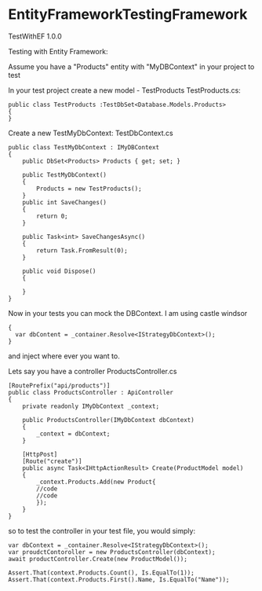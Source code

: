 # EntityFrameworkTestingFramework
TestWithEF 1.0.0

Testing with Entity Framework:

Assume you have a "Products" entity with "MyDBContext" in your project to test

In your test project create a new model - TestProducts
TestProducts.cs:

    public class TestProducts :TestDbSet<Database.Models.Products>
    {
    }

Create a new TestMyDbContext:
TestDbContext.cs

    public class TestMyDbContext : IMyDBContext
    {
        public DbSet<Products> Products { get; set; }
        
        public TestMyDbContext()
        {
            Products = new TestProducts();
        }
        public int SaveChanges()
        {
            return 0;
        }

        public Task<int> SaveChangesAsync()
        {
            return Task.FromResult(0);
        }

        public void Dispose()
        {
            
        }
    }
    
Now in your tests you can mock the DBContext.  I am using castle windsor 
  
    {
      var dbContent = _container.Resolve<IStrategyDbContext>();
    }

and inject where ever you want to.

Lets say you have a controller ProductsController.cs

    [RoutePrefix("api/products")]
    public class ProductsController : ApiController
    {
        private readonly IMyDbContext _context;
        
        public ProductsController(IMyDbContext dbContext)
        {
            _context = dbContext;
        }
        
        [HttpPost]
        [Route("create")]
        public async Task<IHttpActionResult> Create(ProductModel model)
        {
            _context.Products.Add(new Product{
            //code 
            //code
            });
        }
    }

so to test the controller in your test file, you would simply:
    
    var dbContext = _container.Resolve<IStrategyDbContext>();
    var proudctContoroller = new ProductsController(dbContext);
    await productController.Create(new ProductModel());
    
    Assert.That(context.Products.Count(), Is.EqualTo(1));
    Assert.That(context.Products.First().Name, Is.EqualTo("Name"));

